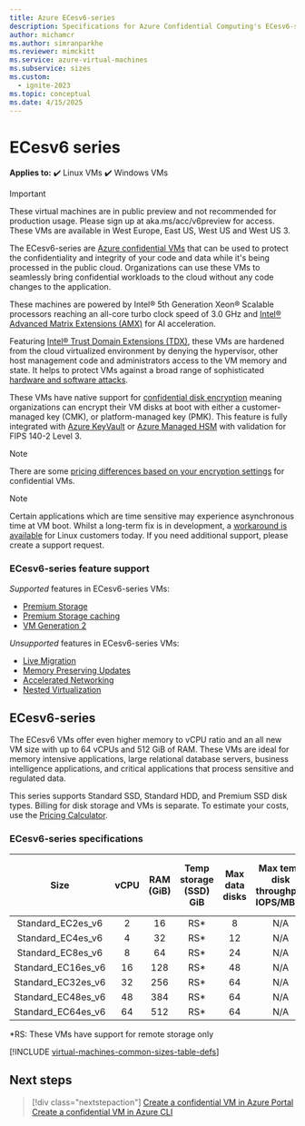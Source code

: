 ```yaml
---
title: Azure ECesv6-series
description: Specifications for Azure Confidential Computing's ECesv6-series confidential virtual machines.
author: michamcr
ms.author: simranparkhe
ms.reviewer: mimckitt
ms.service: azure-virtual-machines
ms.subservice: sizes
ms.custom:
  - ignite-2023
ms.topic: conceptual
ms.date: 4/15/2025
---
```


# ECesv6 series

**Applies to:** :heavy_check_mark: Linux VMs :heavy_check_mark: Windows VMs 

> [!IMPORTANT]
> These virtual machines are in public preview and not recommended for production usage. Please sign up at aka.ms/acc/v6preview for access.
> These VMs are available in West Europe, East US, West US and West US 3.

The ECesv6-series are [Azure confidential VMs](/azure/confidential-computing/confidential-vm-overview) that can be used to protect the confidentiality and integrity of your code and data while it's being processed in the public cloud. Organizations can use these VMs to seamlessly bring confidential workloads to the cloud without any code changes to the application. 

These machines are powered by Intel® 5th Generation Xeon® Scalable processors reaching an all-core turbo clock speed of 3.0 GHz and [Intel® Advanced Matrix Extensions (AMX)](https://www.intel.com/content/www/us/en/products/docs/accelerator-engines/advanced-matrix-extensions/overview.html) for AI acceleration. 

Featuring [Intel® Trust Domain Extensions (TDX)](https://www.intel.com/content/www/us/en/developer/tools/trust-domain-extensions/overview.html), these VMs are hardened from the cloud virtualized environment by denying the hypervisor, other host management code and administrators access to the VM memory and state. It helps to protect VMs against a broad range of sophisticated [hardware and software attacks](https://www.intel.com/content/www/us/en/developer/articles/technical/intel-trust-domain-extensions.html). 

These VMs have native support for [confidential disk encryption](disk-encryption-overview.md) meaning organizations can encrypt their VM disks at boot with either a customer-managed key (CMK), or platform-managed key (PMK). This feature is fully integrated with [Azure KeyVault](/azure/key-vault/general/overview) or [Azure Managed HSM](/azure/key-vault/managed-hsm/overview) with validation for FIPS 140-2 Level 3. 

> [!NOTE]
> There are some [pricing differences based on your encryption settings](/azure/confidential-computing/confidential-vm-overview#encryption-pricing-differences) for confidential VMs.

> [!NOTE]
> Certain applications which are time sensitive may experience asynchronous time at VM boot. Whilst a long-term fix is in development, a [workaround is available](/azure/confidential-computing/confidential-vm-faq#what-can-i-do-if-the-time-on-my-dcesv5-ecesv5-series-vm-differs-from-utc-) for Linux customers today. If you need additional support, please create a support request.

### ECesv6-series feature support

*Supported* features in ECesv6-series VMs:

- [Premium Storage](premium-storage-performance.md)
- [Premium Storage caching](premium-storage-performance.md)
- [VM Generation 2](generation-2.md)

*Unsupported* features in ECesv6-series VMs:

- [Live Migration](maintenance-and-updates.md)
- [Memory Preserving Updates](maintenance-and-updates.md)
- [Accelerated Networking](/azure/virtual-network/create-vm-accelerated-networking-cli)
- [Nested Virtualization](/virtualization/hyper-v-on-windows/user-guide/nested-virtualization)

## ECesv6-series

The ECesv6 VMs offer even higher memory to vCPU ratio and an all new VM size with up to 64 vCPUs and 512 GiB of RAM. These VMs are ideal for memory intensive applications, large relational database servers, business intelligence applications, and critical applications that process sensitive and regulated data. 

This series supports Standard SSD, Standard HDD, and Premium SSD disk types. Billing for disk storage and VMs is separate. To estimate your costs, use the [Pricing Calculator](https://azure.microsoft.com/pricing/calculator/). 

### ECesv6-series specifications

| Size | vCPU | RAM (GiB) | Temp storage (SSD) GiB | Max data disks | Max temp disk throughput IOPS/MBps | Max uncached disk throughput IOPS/MBps | Max NICs | Max Network Bandwidth (Mbps) |
|:------:|:----:|:---------:|:------------------------:|:--------------:|:-------------------------------------:|:--------------------------------------:|:--------:|:-------------------------------------:|
| Standard_EC2es_v6 | 2 | 16 | RS* | 8 | N/A | 3750/106 | 2 | 12500 |
| Standard_EC4es_v6 | 4 | 32 | RS* | 12 | N/A | 6400/212  | 2 | 12500 |
| Standard_EC8es_v6 | 8 | 64 | RS* | 24 | N/A | 12800/424 | 4 | 12500 |
| Standard_EC16es_v6 | 16 | 128 | RS* | 48 | N/A | 25600/848   	|8  	|12500  	|
| Standard_EC32es_v6  	|32  	|256  	|RS*  	|64  	| N/A  	|51200/1696  	|8  	|16000  	|
| Standard_EC48es_v6  	|48  	|384  	|RS*  	|64  	| N/A  	|76800/2544  	|8  	|24000  	|
| Standard_EC64es_v6  	|64  	|512  	|RS*  	|64  	| N/A  	|80000/3392 	|8  	|30000    |

*RS: These VMs have support for remote storage only

[!INCLUDE [virtual-machines-common-sizes-table-defs](./includes/virtual-machines-common-sizes-table-defs.md)]

## Next steps

> [!div class="nextstepaction"]
> [Create a confidential VM in Azure Portal](/azure/confidential-computing/quick-create-confidential-vm-portal)
> [Create a confidential VM in Azure CLI](/azure/confidential-computing/quick-create-confidential-vm-azure-cli)

